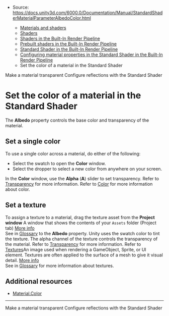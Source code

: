 * Source: https://docs.unity3d.com/6000.0/Documentation/Manual/StandardShaderMaterialParameterAlbedoColor.html

  * [Materials and shaders](https://docs.unity3d.com/6000.0/Documentation/Manual/materials-and-shaders.html)
  * [Shaders](https://docs.unity3d.com/6000.0/Documentation/Manual/Shaders.html)
  * [Shaders in the Built-In Render Pipeline](https://docs.unity3d.com/6000.0/Documentation/Manual/shader-built-in-birp-landing.html)
  * [Prebuilt shaders in the Built-In Render Pipeline](https://docs.unity3d.com/6000.0/Documentation/Manual/shader-built-in-birp.html)
  * [Standard Shader in the Built-In Render Pipeline](https://docs.unity3d.com/6000.0/Documentation/Manual/shader-StandardShader-landing.html)
  * [Configuring material properties in the Standard Shader in the Built-In Render Pipeline](https://docs.unity3d.com/6000.0/Documentation/Manual/StandardShaderChangeProperties.html)
  * Set the color of a material in the Standard Shader


[](https://docs.unity3d.com/6000.0/Documentation/Manual/StandardShaderTransparency.html)
Make a material transparent
[](https://docs.unity3d.com/6000.0/Documentation/Manual/StandardShaderMaterialParameterMetallic.html)
Configure reflections with the Standard Shader
# Set the color of a material in the Standard Shader
The **Albedo** property controls the base color and transparency of the material.
## Set a single color
To use a single color across a material, do either of the following:
  * Select the swatch to open the **Color** window.
  * Select the dropper to select a new color from anywhere on your screen.


In the **Color** window, use the **Alpha** (**A**) slider to set transparency. Refer to [Transparency](https://docs.unity3d.com/6000.0/Documentation/Manual/StandardShaderTransparency.html) for more information.
Refer to [Color](https://docs.unity3d.com/6000.0/Documentation/Manual/graphics-color.html) for more information about color.
## Set a texture
To assign a texture to a material, drag the texture asset from the **Project window** A window that shows the contents of your `Assets` folder (Project tab) [More info](https://docs.unity3d.com/6000.0/Documentation/Manual/ProjectView.html)  
See in [Glossary](https://docs.unity3d.com/6000.0/Documentation/Manual/Glossary.html#Projectwindow) to the **Albedo** property.
Unity uses the swatch color to tint the texture.
The alpha channel of the texture controls the transparency of the material. Refer to [Transparency](https://docs.unity3d.com/6000.0/Documentation/Manual/StandardShaderTransparency.html) for more information.
Refer to [Textures](https://docs.unity3d.com/6000.0/Documentation/Manual/Textures.html)An image used when rendering a GameObject, Sprite, or UI element. Textures are often applied to the surface of a mesh to give it visual detail. [More info](https://docs.unity3d.com/6000.0/Documentation/Manual/class-TextureImporter.html)  
See in [Glossary](https://docs.unity3d.com/6000.0/Documentation/Manual/Glossary.html#texture) for more information about textures.
## Additional resources
  * [Material.Color](https://docs.unity3d.com/6000.0/Documentation/ScriptReference/Material-color.html)


* * *
[](https://docs.unity3d.com/6000.0/Documentation/Manual/StandardShaderTransparency.html)
Make a material transparent
[](https://docs.unity3d.com/6000.0/Documentation/Manual/StandardShaderMaterialParameterMetallic.html)
Configure reflections with the Standard Shader
